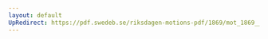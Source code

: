 ```yaml
---
layout: default
UpRedirect: https://pdf.swedeb.se/riksdagen-motions-pdf/1869/mot_1869__ak__00302/mot_1869__ak__00302_002.pdf
---
```

